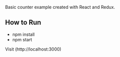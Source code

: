 Basic counter example created with React and Redux.

## How to Run
* npm install
* npm start

Visit (http://localhost:3000)
